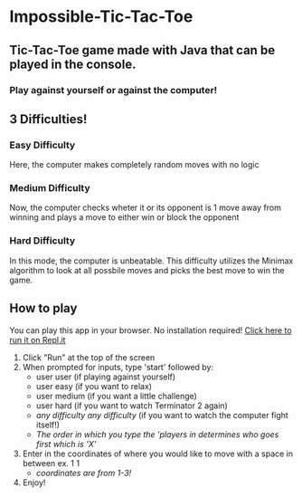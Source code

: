 # Impossible-Tic-Tac-Toe

## Tic-Tac-Toe game made with Java that can be played in the console. 

### Play against yourself or against the computer!

## 3 Difficulties!

### Easy Difficulty
Here, the computer makes completely random moves with no logic

### Medium Difficulty
Now, the computer checks wheter it or its opponent is 1 move away from winning and plays a move to either win or block the opponent

### Hard Difficulty
In this mode, the computer is unbeatable. This difficulty utilizes the Minimax algorithm to look at all possbile moves and picks the best move to win the game.

## How to play
You can play this app in your browser. No installation required!
[Click here to run it on Repl.it](https://replit.com/@Sleepless403/AI-Tic-Tac-Toe)

1. Click "Run" at the top of the screen
2. When prompted for inputs, type 'start' followed by:
   - user user (if playing against yourself)
   - user easy (if you want to relax)
   - user medium (if you want a little challenge)
   - user hard (if you want to watch Terminator 2 again)
   - *any difficulty* *any difficulty* (if you want to watch the computer fight itself!)
   - *The order in which you type the 'players in determines who goes first which is 'X'*
4. Enter in the coordinates of where you would like to move with a space in between ex. 1 1
   - *coordinates are from 1-3!*
3. Enjoy!

